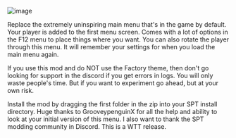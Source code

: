 ![image](https://imgur.com/YMAtT5k)

Replace the extremely uninspiring main menu that's in the game by default. Your player is added to the first menu screen. Comes with a lot of options in the F12 menu to place things where you want. You can also rotate the player through this menu. It will remember your settings for when you load the main menu again.

If you use this mod and do NOT use the Factory theme, then don't go looking for support in the discord if you get errors in logs. You will only waste people's time. But if you want to experiment go ahead, but at your own risk.

Install the mod by dragging the first folder in the zip into your SPT install directory. Huge thanks to GrooveypenguinX for all the help and ability to look at your initial version of this menu. I also want to thank the SPT modding community in Discord. This is a WTT release.
